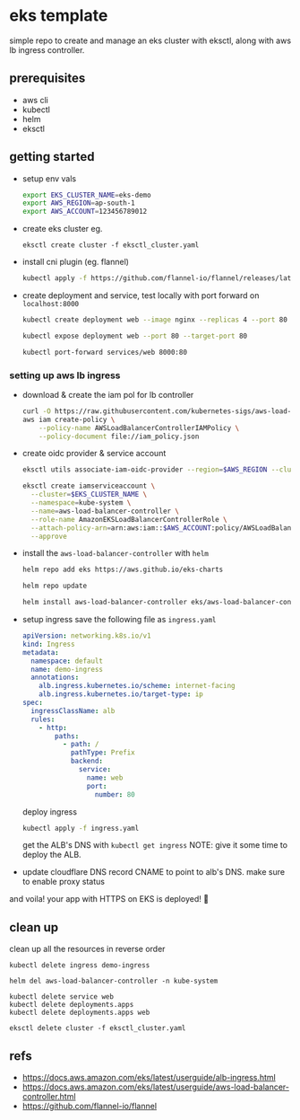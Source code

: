 # eks template

simple repo to create and manage an eks cluster with eksctl, along with aws lb ingress controller.

## prerequisites

- aws cli
- kubectl
- helm
- eksctl

## getting started

- setup env vals

  ```sh
  export EKS_CLUSTER_NAME=eks-demo
  export AWS_REGION=ap-south-1
  export AWS_ACCOUNT=123456789012
  ```

- create eks cluster
  eg.

  ```
  eksctl create cluster -f eksctl_cluster.yaml
  ```

- install cni plugin (eg. flannel)

  ```sh
  kubectl apply -f https://github.com/flannel-io/flannel/releases/latest/download/kube-flannel.yml
  ```

- create deployment and service, test locally with port forward on `localhost:8000`

  ```sh
  kubectl create deployment web --image nginx --replicas 4 --port 80

  kubectl expose deployment web --port 80 --target-port 80

  kubectl port-forward services/web 8000:80
  ```

### setting up aws lb ingress

- download & create the iam pol for lb controller

  ```sh
  curl -O https://raw.githubusercontent.com/kubernetes-sigs/aws-load-balancer-controller/v2.4.7/docs/install/iam_policy.json
  aws iam create-policy \
      --policy-name AWSLoadBalancerControllerIAMPolicy \
      --policy-document file://iam_policy.json
  ```

- create oidc provider & service account

  ```sh
  eksctl utils associate-iam-oidc-provider --region=$AWS_REGION --cluster=$EKS_CLUSTER_NAME --approve
  ```

  ```sh
  eksctl create iamserviceaccount \
    --cluster=$EKS_CLUSTER_NAME \
    --namespace=kube-system \
    --name=aws-load-balancer-controller \
    --role-name AmazonEKSLoadBalancerControllerRole \
    --attach-policy-arn=arn:aws:iam::$AWS_ACCOUNT:policy/AWSLoadBalancerControllerIAMPolicy \
    --approve
  ```

- install the `aws-load-balancer-controller` with `helm`

  ```sh
  helm repo add eks https://aws.github.io/eks-charts

  helm repo update

  helm install aws-load-balancer-controller eks/aws-load-balancer-controller   -n kube-system   --set clusterName=$CLUSTER_NAME   --set serviceAccount.create=false   --set serviceAccount.name=aws-load-balancer-controller
  ```

- setup ingress
  save the following file as `ingress.yaml`

  ```yaml
  apiVersion: networking.k8s.io/v1
  kind: Ingress
  metadata:
    namespace: default
    name: demo-ingress
    annotations:
      alb.ingress.kubernetes.io/scheme: internet-facing
      alb.ingress.kubernetes.io/target-type: ip
  spec:
    ingressClassName: alb
    rules:
      - http:
          paths:
            - path: /
              pathType: Prefix
              backend:
                service:
                  name: web
                  port:
                    number: 80
  ```

  deploy ingress

  ```sh
  kubectl apply -f ingress.yaml
  ```

  get the ALB's DNS with `kubectl get ingress`
  NOTE: give it some time to deploy the ALB.

- update cloudflare DNS record CNAME to point to alb's DNS. make sure to enable proxy status

and voila! your app with HTTPS on EKS is deployed! 🚀

## clean up

clean up all the resources in reverse order

```
kubectl delete ingress demo-ingress

helm del aws-load-balancer-controller -n kube-system

kubectl delete service web
kubectl delete deployments.apps
kubectl delete deployments.apps web

eksctl delete cluster -f eksctl_cluster.yaml
```

## refs

- https://docs.aws.amazon.com/eks/latest/userguide/alb-ingress.html
- https://docs.aws.amazon.com/eks/latest/userguide/aws-load-balancer-controller.html
- https://github.com/flannel-io/flannel
